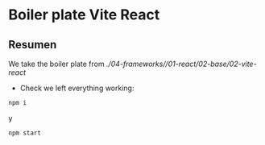# Boiler plate Vite React

## Resumen

We take the boiler plate from _./04-frameworks//01-react/02-base/02-vite-react_

- Check we left everything working:

```bash
npm i
```

y

```bash
npm start
```
